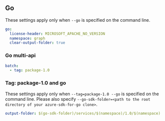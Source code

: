 ## Go

These settings apply only when `--go` is specified on the command line.

``` yaml $(go)
go:
  license-header: MICROSOFT_APACHE_NO_VERSION
  namespace: graph
  clear-output-folder: true
```

### Go multi-api

``` yaml $(go) && $(multiapi)
batch:
  - tag: package-1.0
```

### Tag: package-1.0 and go

These settings apply only when `--tag=package-1.0 --go` is specified on the command line.
Please also specify `--go-sdk-folder=<path to the root directory of your azure-sdk-for-go clone>`.

``` yaml $(tag) == 'package-1.0' && $(go)
output-folder: $(go-sdk-folder)/services/$(namespace)/1.0/$(namespace)
```
